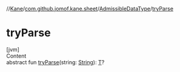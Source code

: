 //[Kane](../../index.md)/[com.github.jomof.kane.sheet](../index.md)/[AdmissibleDataType](index.md)/[tryParse](try-parse.md)



# tryParse  
[jvm]  
Content  
abstract fun [tryParse](try-parse.md)(string: [String](https://kotlinlang.org/api/latest/jvm/stdlib/kotlin/-string/index.html)): [T](index.md)?  



